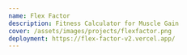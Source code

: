 ```yaml
---
name: Flex Factor
description: Fitness Calculator for Muscle Gain
cover: /assets/images/projects/flexfactor.png
deployment: https://flex-factor-v2.vercel.app/
---
```

